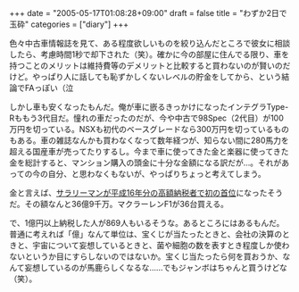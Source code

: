 +++
date = "2005-05-17T01:08:28+09:00"
draft = false
title = "わずか2日で玉砕"
categories = ["diary"]
+++

色々中古車情報誌を見て、ある程度欲しいものを絞り込んだところで彼女に相談したら、考慮時間1秒で却下された（笑）。確かに今の部屋に住んでる限り、車を持つことのメリットは維持費等のデメリットと比較すると買わないのが賢いのだけど。やっぱり人に話しても恥ずかしくないレベルの貯金をしてから、という結論でFAっぽい（泣

しかし車も安くなったもんだ。俺が車に嵌るきっかけになったインテグラType-Rももう3代目だ。憧れの車だったのだが、今や中古で98Spec（2代目）が100万円を切っている。NSXも初代のベースグレードなら300万円を切っているものもある。車の雑誌なんかも買わなくなって数年経つが、知らない間に280馬力を超える国産車が売ってたりするし。今まで車に使ってきた金と楽器に使ってきた金を総計すると、マンション購入の頭金に十分な金額になる訳だが…。それがあっての今の自分、と思わなくもないが、やっぱりちょっと考えてしまう。
<!--more-->
金と言えば、<a href="http://headlines.yahoo.co.jp/hl?a=20050516-00000023-san-soci&amp;kz=soci" title="サラリーマンが平成16年分の高額納税者で初の首位に">サラリーマンが平成16年分の高額納税者で初の首位</a>になったそうだ。その額なんと36億9千万。マクラーレンF1が36台買える。

で、1億円以上納税した人が869人もいるそうな。あるところにはあるもんだ。普通に考えれば「億」なんて単位は、宝くじが当たったときと、会社の決算のときと、宇宙について妄想しているときと、菌や細胞の数を表すとき程度しか使わないというか目にすらしないのではないか。宝くじ当たったら何を買おうか、なんて妄想しているのが馬鹿らしくなるな……でもジャンボはちゃんと買うけどな（笑）。

